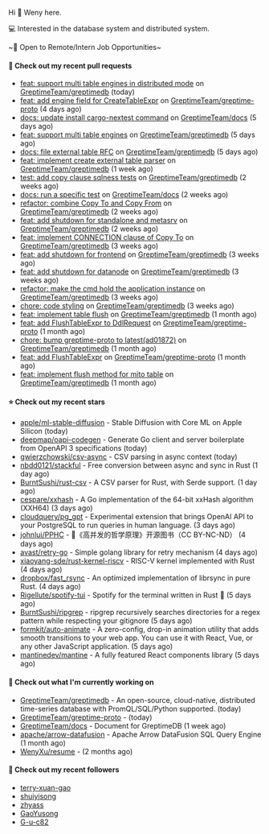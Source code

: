 Hi 👋 Weny here.

💻 Interested in the database system and distributed system.

~🍺 Open to Remote/Intern Job Opportunities~

#### 🔨 Check out my recent pull requests

- [feat: support multi table engines in distributed mode](https://github.com/GreptimeTeam/greptimedb/pull/1316) on [GreptimeTeam/greptimedb](https://github.com/GreptimeTeam/greptimedb) (today)
- [feat: add engine field for CreateTableExpr](https://github.com/GreptimeTeam/greptime-proto/pull/25) on [GreptimeTeam/greptime-proto](https://github.com/GreptimeTeam/greptime-proto) (4 days ago)
- [docs: update install cargo-nextest command](https://github.com/GreptimeTeam/docs/pull/284) on [GreptimeTeam/docs](https://github.com/GreptimeTeam/docs) (5 days ago)
- [feat: support multi table engines](https://github.com/GreptimeTeam/greptimedb/pull/1277) on [GreptimeTeam/greptimedb](https://github.com/GreptimeTeam/greptimedb) (5 days ago)
- [docs: file external table RFC](https://github.com/GreptimeTeam/greptimedb/pull/1274) on [GreptimeTeam/greptimedb](https://github.com/GreptimeTeam/greptimedb) (5 days ago)
- [feat: implement create external table parser](https://github.com/GreptimeTeam/greptimedb/pull/1252) on [GreptimeTeam/greptimedb](https://github.com/GreptimeTeam/greptimedb) (1 week ago)
- [test: add copy clause sqlness tests](https://github.com/GreptimeTeam/greptimedb/pull/1198) on [GreptimeTeam/greptimedb](https://github.com/GreptimeTeam/greptimedb) (2 weeks ago)
- [docs: run a specific test](https://github.com/GreptimeTeam/docs/pull/257) on [GreptimeTeam/docs](https://github.com/GreptimeTeam/docs) (2 weeks ago)
- [refactor: combine Copy To and Copy From](https://github.com/GreptimeTeam/greptimedb/pull/1197) on [GreptimeTeam/greptimedb](https://github.com/GreptimeTeam/greptimedb) (2 weeks ago)
- [feat: add shutdown for standalone and metasrv](https://github.com/GreptimeTeam/greptimedb/pull/1174) on [GreptimeTeam/greptimedb](https://github.com/GreptimeTeam/greptimedb) (2 weeks ago)
- [feat: implement CONNECTION clause of Copy To](https://github.com/GreptimeTeam/greptimedb/pull/1163) on [GreptimeTeam/greptimedb](https://github.com/GreptimeTeam/greptimedb) (3 weeks ago)
- [feat: add shutdown for frontend](https://github.com/GreptimeTeam/greptimedb/pull/1161) on [GreptimeTeam/greptimedb](https://github.com/GreptimeTeam/greptimedb) (3 weeks ago)
- [feat: add shutdown for datanode](https://github.com/GreptimeTeam/greptimedb/pull/1160) on [GreptimeTeam/greptimedb](https://github.com/GreptimeTeam/greptimedb) (3 weeks ago)
- [refactor: make the cmd hold the application instance](https://github.com/GreptimeTeam/greptimedb/pull/1159) on [GreptimeTeam/greptimedb](https://github.com/GreptimeTeam/greptimedb) (3 weeks ago)
- [chore: code styling](https://github.com/GreptimeTeam/greptimedb/pull/1137) on [GreptimeTeam/greptimedb](https://github.com/GreptimeTeam/greptimedb) (3 weeks ago)
- [feat: implement table flush](https://github.com/GreptimeTeam/greptimedb/pull/1121) on [GreptimeTeam/greptimedb](https://github.com/GreptimeTeam/greptimedb) (1 month ago)
- [feat: add FlushTableExpr to DdlRequest](https://github.com/GreptimeTeam/greptime-proto/pull/12) on [GreptimeTeam/greptime-proto](https://github.com/GreptimeTeam/greptime-proto) (1 month ago)
- [chore: bump greptime-proto to latest(ad01872)](https://github.com/GreptimeTeam/greptimedb/pull/1102) on [GreptimeTeam/greptimedb](https://github.com/GreptimeTeam/greptimedb) (1 month ago)
- [feat: add FlushTableExpr](https://github.com/GreptimeTeam/greptime-proto/pull/11) on [GreptimeTeam/greptime-proto](https://github.com/GreptimeTeam/greptime-proto) (1 month ago)
- [feat: implement flush method for mito table](https://github.com/GreptimeTeam/greptimedb/pull/1094) on [GreptimeTeam/greptimedb](https://github.com/GreptimeTeam/greptimedb) (1 month ago)

#### ⭐ Check out my recent stars

- [apple/ml-stable-diffusion](https://github.com/apple/ml-stable-diffusion) - Stable Diffusion with Core ML on Apple Silicon (today)
- [deepmap/oapi-codegen](https://github.com/deepmap/oapi-codegen) - Generate Go client and server boilerplate from OpenAPI 3 specifications (today)
- [gwierzchowski/csv-async](https://github.com/gwierzchowski/csv-async) - CSV parsing in async context (today)
- [nbdd0121/stackful](https://github.com/nbdd0121/stackful) - Free conversion between async and sync in Rust (1 day ago)
- [BurntSushi/rust-csv](https://github.com/BurntSushi/rust-csv) - A CSV parser for Rust, with Serde support. (1 day ago)
- [cespare/xxhash](https://github.com/cespare/xxhash) - A Go implementation of the 64-bit xxHash algorithm (XXH64) (3 days ago)
- [cloudquery/pg_gpt](https://github.com/cloudquery/pg_gpt) - Experimental extension that brings OpenAI API to your PostgreSQL to run queries in human language. (3 days ago)
- [johnlui/PPHC](https://github.com/johnlui/PPHC) - 📙《高并发的哲学原理》开源图书（CC BY-NC-ND） (4 days ago)
- [avast/retry-go](https://github.com/avast/retry-go) - Simple golang library for retry mechanism (4 days ago)
- [xiaoyang-sde/rust-kernel-riscv](https://github.com/xiaoyang-sde/rust-kernel-riscv) - RISC-V kernel implemented with Rust (4 days ago)
- [dropbox/fast_rsync](https://github.com/dropbox/fast_rsync) - An optimized implementation of librsync in pure Rust. (4 days ago)
- [Rigellute/spotify-tui](https://github.com/Rigellute/spotify-tui) - Spotify for the terminal written in Rust 🚀 (5 days ago)
- [BurntSushi/ripgrep](https://github.com/BurntSushi/ripgrep) - ripgrep recursively searches directories for a regex pattern while respecting your gitignore (5 days ago)
- [formkit/auto-animate](https://github.com/formkit/auto-animate) - A zero-config, drop-in animation utility that adds smooth transitions to your web app. You can use it with React, Vue, or any other JavaScript application. (5 days ago)
- [mantinedev/mantine](https://github.com/mantinedev/mantine) - A fully featured React components library (5 days ago)

#### 👷 Check out what I'm currently working on

- [GreptimeTeam/greptimedb](https://github.com/GreptimeTeam/greptimedb) - An open-source, cloud-native, distributed time-series database with PromQL/SQL/Python supported. (today)
- [GreptimeTeam/greptime-proto](https://github.com/GreptimeTeam/greptime-proto) -  (today)
- [GreptimeTeam/docs](https://github.com/GreptimeTeam/docs) - Document for GreptimeDB (1 week ago)
- [apache/arrow-datafusion](https://github.com/apache/arrow-datafusion) - Apache Arrow DataFusion SQL Query Engine (1 month ago)
- [WenyXu/resume](https://github.com/WenyXu/resume) -  (2 months ago)

#### 👯 Check out my recent followers

- [terry-xuan-gao](https://github.com/terry-xuan-gao)
- [shuiyisong](https://github.com/shuiyisong)
- [zhyass](https://github.com/zhyass)
- [GaoYusong](https://github.com/GaoYusong)
- [G-u-c82](https://github.com/G-u-c82)



